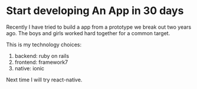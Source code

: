 # Start developing An App in 30 days



Recently I have tried to build a app from a prototype we break out two years ago. The boys and girls worked hard together for a common target.

This is my technology choices:

1. backend: ruby on rails
2. frontend: framework7
3. native: ionic
	
Next time I will try react-native.


